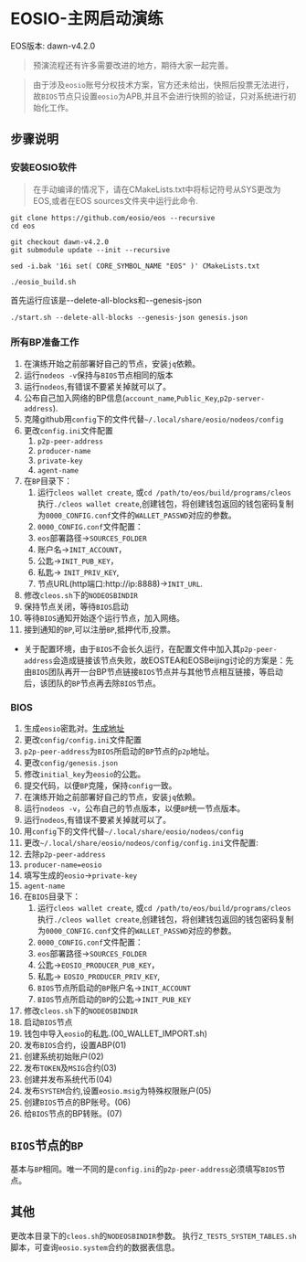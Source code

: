 # EOSIO-主网启动演练
EOS版本: dawn-v4.2.0
> 预演流程还有许多需要改进的地方，期待大家一起完善。

> 由于涉及`eosio`账号分权技术方案，官方还未给出，快照后投票无法进行，故`BIOS`节点只设置`eosio`为APB,并且不会进行快照的验证，只对系统进行初始化工作。

## 步骤说明
### 安装EOSIO软件
> 在手动编译的情况下，请在CMakeLists.txt中将标记符号从SYS更改为EOS,或者在EOS sources文件夹中运行此命令.
```shell
git clone https://github.com/eosio/eos --recursive    
cd eos  

git checkout dawn-v4.2.0  
git submodule update --init --recursive   

sed -i.bak '16i set( CORE_SYMBOL_NAME "EOS" )' CMakeLists.txt  

./eosio_build.sh   
```
首先运行应该是--delete-all-blocks和--genesis-json
```shell
./start.sh --delete-all-blocks --genesis-json genesis.json
```


### 所有BP准备工作
1. 在演练开始之前部署好自己的节点，安装`jq`依赖。
2. 运行`nodeos -v`保持与`BIOS`节点相同的版本
3. 运行`nodeos`,有错误不要紧关掉就可以了。
4. 公布自己加入网络的BP信息(`account_name`,`Public_Key`,`p2p-server-address`).
5. 克隆github用`config`下的文件代替`~/.local/share/eosio/nodeos/config`
6. 更改`config.ini`文件配置    
    1. `p2p-peer-address`
    1. `producer-name`
    1. `private-key`
    1. `agent-name`
7. 在`BP`目录下：
    1. 运行`cleos wallet create`, 或`cd /path/to/eos/build/programs/cleos`执行`./cleos wallet create`,创建钱包，将创建钱包返回的钱包密码复制为`0000_CONFIG.conf`文件的`WALLET_PASSWD`对应的参数。
    2. `0000_CONFIG.conf`文件配置：
      1. `eos`部署路径->`SOURCES_FOLDER`
      2. 账户名->`INIT_ACCOUNT`，
      3. 公匙->`INIT_PUB_KEY`，
      4. 私匙-> `INIT_PRIV_KEY`,
      5. 节点URL(http端口:http://ip:8888)->`INIT_URL`.
8. 修改`cleos.sh`下的`NODEOSBINDIR`
9. 保持节点关闭，等待`BIOS`启动
10. 等待`BIOS`通知开始逐个运行节点，加入网络。
11. 接到通知的`BP`,可以注册`BP`,抵押代币,投票。


* 关于配置环境，由于`BIOS`不会长久运行，在配置文件中加入其`p2p-peer-address`会造成链接该节点失败，故EOSTEA和EOSBeijing讨论的方案是：先由`BIOS`团队再开一台BP节点链接`BIOS`节点并与其他节点相互链接，等启动后，该团队的`BP`节点再去除`BIOS`节点。

### BIOS
1. 生成`eosio`密匙对。[生成地址](https://eosfans.io/tools/generate/)
1. 更改`config/config.ini`文件配置    
  1. `p2p-peer-address`为`BIOS`所启动的`BP`节点的`p2p`地址。
2. 更改`config/genesis.json`
  1. 修改`initial_key`为`eosio`的公匙。
3. 提交代码，以便`BP`克隆，保持`config`一致。
3. 在演练开始之前部署好自己的节点，安装`jq`依赖。
4. 运行`nodeos -v`，公布自己的节点版本，以便`BP`统一节点版本。
5. 运行`nodeos`,有错误不要紧关掉就可以了。
6. 用`config`下的文件代替`~/.local/share/eosio/nodeos/config`
7. 更改`~/.local/share/eosio/nodeos/config/config.ini`文件配置:
  1. 去除`p2p-peer-address`
  2. `producer-name=eosio`
  3. 填写生成的`eosio`->`private-key`
  4. `agent-name`
6. 在`BIOS`目录下：
    1. 运行`cleos wallet create`, 或`cd /path/to/eos/build/programs/cleos`执行`./cleos wallet create`,创建钱包，将创建钱包返回的钱包密码复制为`0000_CONFIG.conf`文件的`WALLET_PASSWD`对应的参数。
    2. `0000_CONFIG.conf`文件配置：
      1. `eos`部署路径->`SOURCES_FOLDER`
      3. 公匙->`EOSIO_PRODUCER_PUB_KEY`，
      4. 私匙-> `EOSIO_PRODUCER_PRIV_KEY`,
      5. `BIOS`节点所启动的`BP`账户名->`INIT_ACCOUNT`
      6. `BIOS`节点所启动的`BP`的公匙->`INIT_PUB_KEY`
7. 修改`cleos.sh`下的`NODEOSBINDIR`
1. 启动`BIOS`节点
2. 钱包中导入`eosio`的私匙.(00_WALLET_IMPORT.sh)
2. 发布`BIOS`合约，设置ABP(01)
3. 创建系统初始账户(02)
4. 发布`TOKEN`及`MSIG`合约(03)
5. 创建并发布系统代币(04)
6. 发布`SYSTEM`合约,设置`eosio.msig`为特殊权限账户(05)
7. 创建`BIOS`节点的BP账号。(06)
8. 给`BIOS`节点的BP转账。(07)

## `BIOS`节点的`BP`
基本与`BP`相同。唯一不同的是`config.ini`的`p2p-peer-address`必须填写`BIOS`节点。

## 其他
更改本目录下的`cleos.sh`的`NODEOSBINDIR`参数。
执行`Z_TESTS_SYSTEM_TABLES.sh`脚本，可查询`eosio.system`合约的数据表信息。
